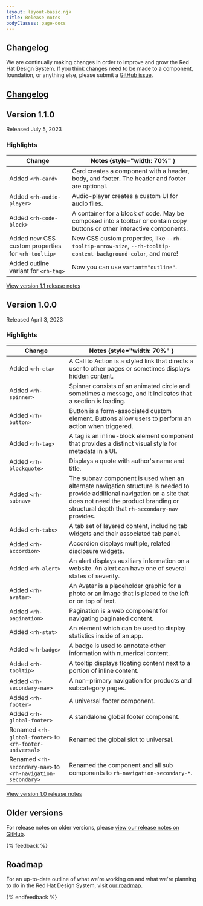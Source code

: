 ```yaml
---
layout: layout-basic.njk
title: Release notes
bodyClasses: page-docs
---
```


## Changelog

We are continually making changes in order to improve and grow the Red Hat Design System. If you think changes need to be made to a component, foundation, or anything else, please submit a [GitHub issue](https://github.com/RedHat-UX/red-hat-design-system/issues).

<nav class="releases-links">
  <rh-block id="changelog">
    <a href="https://github.com/RedHat-UX/red-hat-design-system/releases">
      <h2 slot="header">Changelog</h2>
    </a>
  </rh-block>
</nav>

<section class="release-versions">
<section class="section release-version">

## Version 1.1.0
Released July 5, 2023

### Highlights

| Change                         | Notes {style="width: 70%" } |
| ------------------------------ | --------------------------------- |
| Added `<rh-card>`              | Card creates a component with a header, body, and footer. The header and footer are optional. |
| Added `<rh-audio-player>`      | Audio-player creates a custom UI for audio files. |
| Added `<rh-code-block>`        | A container for a block of code. May be composed into a toolbar or contain copy buttons or other interactive components. |
| Added new CSS custom properties for `<rh-tooltip>` | New CSS custom properties, like `--rh-tooltip-arrow-size`, `--rh-tooltip-content-background-color`, and more! |
| Added outline variant for `<rh-tag>` | Now you can use `variant="outline"`. |


<rh-cta><a href="https://github.com/RedHat-UX/red-hat-design-system/releases/tag/v1.1.0">View version 1.1 release notes</a></rh-cta>

</section>
<section class="section release-version">

## Version 1.0.0
Released April 3, 2023

### Highlights

| Change                         | Notes {style="width: 70%" } |
| ------------------------------ | --------------------------------- |
| Added `<rh-cta>`      | A Call to Action is a styled link that directs a user to other pages or sometimes displays hidden content. |
| Added `<rh-spinner>`      | Spinner consists of an animated circle and sometimes a message, and it indicates that a section is loading. |
| Added `<rh-button>`      | Button is a form-associated custom element. Buttons allow users to perform an action when triggered. |
| Added `<rh-tag>`      | A tag is an inline-block element component that provides a distinct visual style for metadata in a UI. |
| Added `<rh-blockquote>`      | Displays a quote with author's name and title. |
| Added `<rh-subnav>`      | The subnav component is used when an alternate navigation structure is needed to provide additional navigation on a site that does not need the product branding or structural depth that `rh-secondary-nav` provides. |
| Added `<rh-tabs>`      | A tab set of layered content, including tab widgets and their associated tab panel. |
| Added `<rh-accordion>`      | Accordion displays multiple, related disclosure widgets. |
| Added `<rh-alert>`      | An alert displays auxiliary information on a website. An alert can have one of several states of severity. |
| Added `<rh-avatar>`      | An Avatar is a placeholder graphic for a photo or an image that is placed to the left or on top of text. |
| Added `<rh-pagination>`      | Pagination is a web component for navigating paginated content. |
| Added `<rh-stat>`      | An element which can be used to display statistics inside of an app. |
| Added `<rh-badge>`      | A badge is used to annotate other information with numerical content. |
| Added `<rh-tooltip>`      | A tooltip displays floating content next to a portion of inline content. |
| Added `<rh-secondary-nav>` | A non-primary navigation for products and subcategory pages. |
| Added `<rh-footer>`      | A universal footer component. |
| Added `<rh-global-footer>` | A standalone global footer component. |
| Renamed `<rh-global-footer>` to `<rh-footer-universal>` | Renamed the global slot to universal. |
| Renamed `<rh-secondary-nav>` to `<rh-navigation-secondary>` | Renamed the component and all sub components to `rh-navigation-secondary-*`. |



<rh-cta><a href="https://github.com/RedHat-UX/red-hat-design-system/releases/tag/v1.0.0">View version 1.0 release notes</a></rh-cta>

</section>
</section>

<section class="section release-version">

## Older versions

For release notes on older versions, please [view our release notes on GitHub](https://github.com/RedHat-UX/red-hat-design-system/releases).

</section>

{% feedback %}
  <h2>Roadmap</h2>
  <p>For an up-to-date outline of what we're working on and what we're planning to do in the Red Hat Design System, visit <a href="/about/roadmap">our roadmap</a>.</p>
{% endfeedback %}
